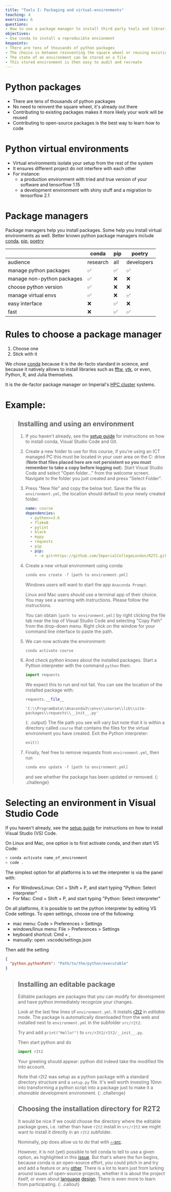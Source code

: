 ```yaml
---
title: "Tools I: Packaging and virtual-environments"
teaching: 4
exercises: 6
questions:
- How to use a package manager to install third party tools and libraries
objectives:
- Use conda to install a reproducible envionment
keypoints:
- There are tens of thousands of python packages
- The choice is between reinventing the square wheel or reusing existing work
- The state of an environment can be stored on a file
- This stored environment is then easy to audit and recreate
---
```


# Python packages

- There are tens of thousands of python packages
- No need to reinvent the square wheel, it's  already out there
- Contributing to existing packages makes it more likely your work will be
  reused
- Contributing to open-source packages is the best way to learn how to code

# Python virtual environments

* Virtual environments isolate your setup from the rest of the system
* It ensures different project do not interfere with each other
* For instance:
  * a production environment with tried and true version of your software and
    tensorflow 1.15
  * a development environment with shiny stuff and a migration to tensorflow 2.1

# Package managers

Package managers help you install packages. Some help you install virtual environments
as well. Better known python package managers include
[conda](https://docs.conda.io/en/latest/), [pip](www.pip.org), [poetry]()

|                           | conda    | pip | poetry     |
|---------------------------|----------|-----|------------|
|audience                   | research | all | developers |
|manage python packages     | ✅       |  ✅ | ✅         |
|manage non-python packages | ✅       | ❌  | ❌         |
|choose python version      | ✅       | ❌  | ❌         |
|manage virtual envs        | ✅       | ❌  | ✅         |
|easy interface             | ❌       | ✅  | ❌         |
|fast                       | ❌       | ✅  | ✅         |


# Rules to choose a package manager

1. Choose one
1. Stick with it

We chose [conda](https://docs.conda.io/en/latest/) because it is the de-facto
standard in science, and because it natively allows to install libraries such as
[fftw](https://anaconda.org/conda-forge/fftw),
[vtk](https://anaconda.org/conda-forge/vtk), or even, Python, R, and Julia
themselves.

It is the de-factor package manager on Imperial's [HPC
cluster](https://www.imperial.ac.uk/admin-services/ict/self-service/research-support/rcs/support/applications/conda/)
systems.

# Example:

> ## Installing and using an environment
>
> 1. If you haven't already, see the [setup guide](../setup) for instructions
>    on how to install conda, Visual Studio Code and Git.
>
> 1. Create a new folder to use for this course, if you're using an ICT managed
>    PC this must be located in your user area on the C: drive (**Note that
>    files placed here are not persistent so you must remember to take a copy
>    before logging out**). Start Visual Studio Code and select "Open folder..."
>    from the welcome screen. Navigate to the folder you just created and press
>    "Select Folder".
>
> 1. Press "New file" and copy the below text. Save the file as
>    `environment.yml`, the location should default to your newly created
>    folder.
>
>    ```yaml
>    name: course
>    dependencies:
>      - python>=3.6
>      - flake8
>      - pylint
>      - black
>      - mypy
>      - requests
>      - pip
>      - pip:
>        - -e git+https://github.com/ImperialCollegeLondon/R2T2.git#egg=r2t2
>    ```
>
> 1. Create a new virtual environment using conda:
>
>    ```bash
>    conda env create -f [path to environment.yml]
>    ```
>
>    Windows users will want to start the app `Anaconda Prompt`.
>
>    Linux and Mac users should use a terminal app of their choice. You may see
>    a warning with instructions. Please follow the instructions.
>
>    You can obtain `[path to environment.yml]` by right clicking the file tab
>    near the top of Visual Studio Code and selecting "Copy Path" from the
>    drop-down menu. Right click on the window for your command line interface
>    to paste the path.
>
> 1. We can now activate the environment:
>
>    ```bash
>    conda activate course
>    ```
> 1. And check python knows about the installed packages. Start a Python
>    interpreter with the command `python` then:
>
>    ```python
>    import requests
>    ```
>
>    We expect this to run and not fail. You can see the location of the
>    installed package with:
>
>    ```python
>    requests.__file__
>    ```
>    ~~~
>    'C:\\ProgramData\\Anaconda3\\envs\\course\\lib\\site-packages\\requests\\__init__.py'
>     ~~~
>    {: .output}
>    The file path you see will vary but note that it is within a directory
>    called `course` that contains the files for the virtual environment you
>    have created. Exit the Python interpreter:
>
>    ```python
>    exit()
>    ```
> 1. Finally, feel free to remove requests from `environment.yml`, then run
>
>    ```bash
>    conda env update -f [path to environment.yml]
>    ```
>
>     and see whether the package has been updated or removed.
{: .challenge}


# Selecting an environment in Visual Studio Code

If you haven't already, see the [setup guide](../setup) for instructions on how
to install Visual Studio (VS) Code.

On Linux and Mac, one option is to first activate conda, and then start VS Code:

```bash
> conda activate name_of_environment
> code .
```

The simplest option for all platforms is to set the interpreter is via the panel
with:

- For Windows/Linux: Ctrl + Shift + P, and start typing "Python: Select
  interpreter"
- For Mac: Cmd + Shift + P, and start typing "Python: Select interpreter"

On all platforms, it is possible to set the python interpreter by editing VS
Code settings. To open settings, choose one of the following:

- mac menu: Code > Preferences > Settings
- windows/linux menu: File > Preferences > Settings
- keyboard shortcut: Cmd + ,
- manually: open .vscode/settings.json

Then add the setting

```json
{
  "python.pythonPath": "Path/to/the/python/executable"
}
```

> ## Installing an editable package
>
> Editable packages are packages that you can modify for development and have
> python immediately recognize your changes.
>
> Look at the last few lines of `environment.yml`. It installs
> [r2t2](https://github.com/ImperialCollegeLondon/R2T2) in *editable* mode. The
> package is automatically downloaded from the web and installed next to
> `environment.yml` in the subfolder `src/r2t2`.
>
> Try and add `print("Hello!")` to `src/r2t2/r2t2/__init__.py`.
>
> Then start python and do
>
> ```python
> import r2t2
> ```
>
> Your greeting should appear: python did indeed take the modified file into
> account.
>
> Note that r2t2 was setup as a python package with a standard directory
> structure and a `setup.py` file. It's well worth investing 10mn into
> transforming a python script into a package just to make it a *shareable*
> development environment.
{: .challenge}


> ## Choosing the installation directory for R2T2
>
> It would be nice if we could choose the directory where the editable package
> goes, i.e. rather than have `r2t2` install in `src/r2t2` we might want to
> install it directly in an `r2t2` subfolder.
>
> Nominally, pip does allow us to do that with
> [--src](https://pip.pypa.io/en/stable/reference/pip_install/#cmdoption-src).
>
> However, it is not (yet) possible to tell conda to tell to use a given option,
> as highlighted in this
> [issue](https://github.com/conda/conda/issues/6805). But that's where the fun
> begins, because conda is an open-source effort, *you* could pitch in and try
> and add a feature or any [other](https://github.com/conda/conda/issues). There
> is a lot to learn just from lurking around issues of open-source projects,
> whether it is about the project itself, or even about
> [language](https://github.com/JuliaLang/julia/pull/24990)
> [design](https://github.com/JuliaLang/julia/issues/4774A). There is even more
> to learn from participating.
{: .callout}

